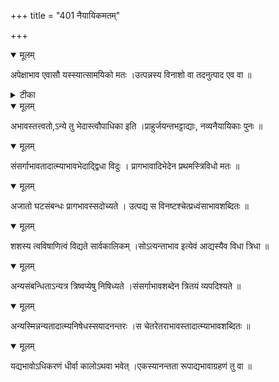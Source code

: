 +++
title = "401 नैयायिकमतम्"

+++


<details open><summary>मूलम्</summary>

अपेक्षाभाव एवासौ यस्स्यात्सामयिको मतः ।उत्पन्नस्य विनाशो वा तदनुत्पाद एव वा ॥
</details>



<details><summary>टीका</summary>

न्या. म.[63]
</details>



<details open><summary>मूलम्</summary>

अभावस्तत्त्वतो,ऽन्ये तु भेदास्त्वौपाधिका इति ।प्राहुर्जयन्तभट्टाद्याः, नव्यनैयायिकाः पुनः ॥
</details>



<details open><summary>मूलम्</summary>

संसर्गाभावतादात्म्याभावभेदाद्द्विधा विदुः । प्रागभावादिभेदेन प्रथमस्त्रिविधो मतः ॥
</details>



<details open><summary>मूलम्</summary>

अजातो घटसंबन्धः प्रागभावस्सदोच्यते । उत्पद्य स विनष्टश्चेत्प्रध्वंसाभावशब्दितः ॥
</details>



<details open><summary>मूलम्</summary>

शशस्य त्वविषाणित्वं विद्यते सार्वकालिकम् ।सोऽत्यन्ताभाव इत्येवं आद्यस्यैव विधा त्रिधा ॥
</details>



<details open><summary>मूलम्</summary>

अन्यसंबन्धिताऽन्यत्र त्रिष्वप्येषु निषिध्यते ।संसर्गाभावशब्देन त्रितयं व्यपदिश्यते ॥
</details>



<details open><summary>मूलम्</summary>

अन्यस्मिन्नन्यतादात्म्यनिषेधस्सयादनन्तरः ।स चेतरेतराभावस्तादात्म्याभावशब्दितः ॥
</details>



<details open><summary>मूलम्</summary>

यद्यभावोऽधिकरणं धीर्वा कालोऽथवा भवेत् ।एकस्यानन्तता रूपाद्यभावाग्रहणं तु वा ॥
</details>

